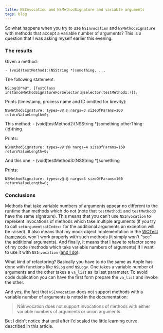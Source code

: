 ```yaml
---
title: NSInvocation and NSMethodSignature and variable arguments
tags: blog
---
```


So what happens when you try to use `NSInvocation` and `NSMethodSignature` with methods that accept a variable number of arguments? This is a question that I was asking myself earlier this evening.





### The results

Given a method:

    - (void)testMethod1:(NSString *)something, ...

The following statement:

    NSLog(@"%@", [TestClass instanceMethodSignatureForSelector:@selector(testMethod1:)]);

Prints (timestamp, process name and ID omitted for brevity):

    NSMethodSignature: types=v@:@ nargs=3 sizeOfParams=160 returnValueLength=0;

This method:
    - (void)testMethod2:(NSString *)something otherThing:(id)thing

Prints:

    NSMethodSignature: types=v@:@@ nargs=4 sizeOfParams=160 returnValueLength=0;

And this one:
    - (void)testMethod3:(NSString *)something

Prints:

    NSMethodSignature: types=v@:@ nargs=3 sizeOfParams=160 returnValueLength=0;

### Conclusions

Methods that take variable numbers of arguments appear no different to the runtime than methods which do not (note that `testMethod1` and `testMethod3` have the same signature). This means that you can't use `NSInvocation` to represent invocations of methods which take multiple arguments (if you try to call `setArgument:atIndex:` for the additional arguments an exception will be raised). It also means that my mock object implementation in the [WOTest framework](http://test.wincent.com/) won't work properly with such methods (it simply won't "see" the additional arguments). And finally, it means that I have to refactor some of my code (methods which take variable numbers of arguments) if I want to use it with `NSInvocation` ([and I do](http://www.wincent.com/a/about/wincent/weblog/archives/2006/03/threading_nicet.php)).

What kind of refactoring? Basically you have to do the same as Apple has done with functions like `NSLog` and `NSLogv`. One takes a variable number of arguments and the other takes a `va_list` as its last parameter. To avoid code duplication you can have the first form prepare the `va_list` and invoke the other.

And yes, the fact that `NSInvocation` does not support methods with a variable number of arguments *is* noted in the documentation:

> NSInvocation does not support invocations of methods with either variable numbers of arguments or union arguments.

But I didn't notice that until after I'd scaled the little learning curve described in this article.
